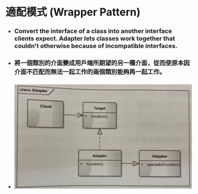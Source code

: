適配模式 (Wrapper Pattern)
=====
* ### Convert the interface of a class into another interface clients expect. Adapter lets classes work together that couldn't otherwise because of incompatible interfaces.
* ### 將一個類別的介面變成用戶端所期望的另一種介面，從而使原本因介面不匹配而無法一起工作的兩個類別能夠再一起工作。
* ### ![image](https://raw.githubusercontent.com/GitHub-WeiChiang/main/master/DesignPatterns/Python/%E9%81%A9%E9%85%8D%E6%A8%A1%E5%BC%8F%20(Wrapper%20Pattern)/%E9%81%A9%E9%85%8D%E6%A8%A1%E5%BC%8F%E7%9A%84%E9%A1%9E%E5%88%A5%E5%9C%96.jpg)

